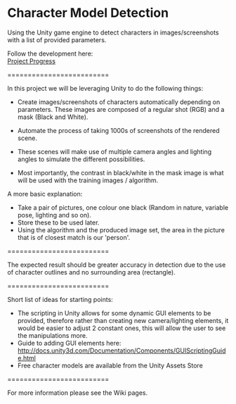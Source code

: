 Character Model Detection
=========================
Using the Unity game engine to detect characters in images/screenshots with a list of provided parameters.

Follow the development here:  
[Project Progress](https://github.com/petetech/character-model-detection.wiki.git) 

=========================

In this project we will be leveraging Unity to do the following things:

- Create images/screenshots of characters automatically depending on parameters. These images are composed of a regular shot (RGB) and a mask (Black and White).
- Automate the process of taking 1000s of screenshots of the rendered scene.
- These scenes will make use of multiple camera angles and lighting angles to simulate the different possibilities.

- Most importantly, the contrast in black/white in the mask image is what will be used with the training images / algorithm.


A more basic explanation:

- Take a pair of pictures, one colour one black (Random in nature, variable pose, lighting and so on).
- Store these to be used later.
- Using the algorithm and the produced image set, the area in the picture that is of closest match is our 'person'.

=========================

The expected result should be greater accuracy in detection due to the use of character outlines and no surrounding area (rectangle).

=========================

Short list of ideas for starting points:

- The scripting in Unity allows for some dynamic GUI elements to be provided, therefore rather than creating new camera/lighting elements, it would be easier to adjust 2 constant ones, this will allow the user to see the manipulations more.
- Guide to adding GUI elements here: http://docs.unity3d.com/Documentation/Components/GUIScriptingGuide.html
- Free character models are available from the Unity Assets Store

=========================

For more information please see the Wiki pages.
